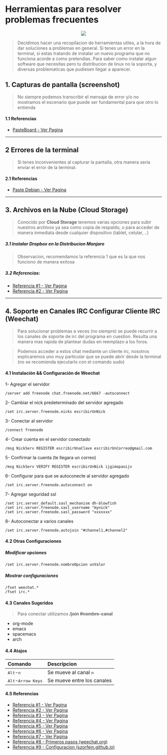 # Herramientas para resolver problemas frecuentes

<center>
<img src="/images/error.jpg">
</center>

> Decidimos hacer una recopilacion de herramientas utiles, a la hora de dar soluciones 
> a problemas en general. Si tenes un error en la terminal, si estas tratando de instalar
> un nuevo programa que no funciona acorde a como pretendias. Para saber como instalar
> algun software que necesitas pero tu distribucion de linux no la soporta, y diversas
> problematicas que pudiesen llegar a aparecer.

## 1. Capturas de pantalla (screenshot)
> No siempre podemos transcribir el mensaje de error y/o no mostramos el escenario
> que puede ser fundamental para que otro lo entienda

#### 1.1 Referencias
- [PasteBoard - Ver Pagina](https://pasteboard.co/)

- - -

## 2 Errores de la terminal
> Si tenes inconvenientes al capturar la pantalla, otra manera seria enviar el error 
> de la terminal.

#### 2.1 Referencias
- [Paste Debian - Ver Pagina](https://paste.debian.net/)

- - -

## 3. Archivos en la Nube (Cloud Storage)
> Conocido por **Cloud Storage** tenemos varias opciones para subir nuestros archivos
> ya sea como copia de respaldo, o para acceder de manera inmediata desde cualquier
> dispositivo (tablet, celular, ..)

##### 3.1 Instalar Dropbox en la Distribucion Manjaro
> Observacion, recomendamos la referencia 1 que es la que nos funciono de manera exitosa

##### 3.2 Referencias:
- [Referencia #1 - Ver Pagina](https://medium.com/@mahekarim/install-dropbox-on-arch-linux-or-manjaro-kde-fa06be45d550)
- [Referencia #2 - Ver Pagina](https://www.gestionatuweb.net/instalar-dropbox-en-manjaro-18-illyria/)

- - - 

## 4. Soporte en Canales IRC Configurar Cliente IRC (Weechat)
>Para solucionar problemas a veces (no siempre) se puede recurrir a los canales de soporte de irc
>del programa en cuestion. Resulta una manera mas rapida de plantear dudas en reemplazo a los foros.

>Podemos acceder a estos chat mediante un cliente irc, nosotros explicaremos uno muy particular 
>que se puede abrir desde la terminal (no se recomienda ejecutarlo con el comando sudo)

#### 4.1 Instalación && Configuración de Weechat
1- Agregar el servidor

```
/server add freenode chat.freenode.net/6667 -autoconnect
```

2- Cambiar el nick predeterminado del servidor agregado

```
/set irc.server.freenode.nicks escribirUnNick
```

3- Conectar al servidor

```
/connect freenode
```

4- Crear cuenta en el servidor conectado

```
/msg NickServ REGISTER escribirUnaClave escribirUnCorreo@gmail.com
```

5- Confirmar la cuenta (te llegara un correo)

```
/msg NickServ VERIFY REGISTER escribirUnNick ijgimopaoijv
```

6- Configurar para que se autoconecte al servidor agregado

```
/set irc.server.freenode.autoconnect on
```

7- Agregar seguridad ssl

```
/set irc.server_default.sasl_mechanism dh-blowfish
/set irc.server.freenode.sasl_username "mynick"
/set irc.server.freenode.sasl_password "xxxxxxx"
```

8- Autoconectar a varios canales

```
/set irc.server.freenode.autojoin "#channel1,#channel2"
```

#### 4.2 Otras Configuraciones

##### Modificar opciones

```
/set irc.server.freenode.nombreOpcion unValor
```

##### Mostrar configuraciones

```
/fset weechat.*
/fset irc.*
```

#### 4.3 Canales Sugeridos
> Para conectar utilizamos **/join #nombre-canal**

- org-mode
- emacs
- spacemacs
- arch

#### 4.4 Atajos

| Comando                              | Descripcion                    |
| :----------                          | :-------------------------     |
| <kbd>Alt</kbd>-<kbd>n</kbd>          | Se mueve al canal <kbd>n</kbd> |
| <kbd>Alt</kbd>-<kbd>Arrow Keys</kbd> | Se mueve entre los canales     |


#### 4.5 Referencias

- [Referencia #1 - Ver Pagina](http://www.chiark.greenend.org.uk/doc/weechat-doc/html/weechat_quickstart.en.html)
- [Referencia #2 - Ver Pagina](https://freenode.net/kb/answer/registration) 
- [Referencia #3 - Ver Pagina](https://wiki.archlinux.org/index.php/WeeChat) 
- [Referencia #4 - Ver Pagina](https://freenode.net/kb/answer/weechat)
- [Referencia #5 - Ver Pagina](https://weechat.org/files/doc/stable/weechat_quickstart.en.html)
- [Referencia #6 - Ver Pagina](https://weechat.org/files/doc/devel/weechat_quickstart.en.html)
- [Referencia #7 - Ver Pagina](https://weechat.org/files/doc/stable/weechat_quickstart.es.html)
- [Referencia #8 - Primeros pasos (weechat.org)](https://weechat.org/files/doc/stable/weechat_quickstart.en.html) 
- [Referencia #9 - Configuracion (szorfein.github.io)](https://szorfein.github.io/weechat/tor/configure-weechat/)
